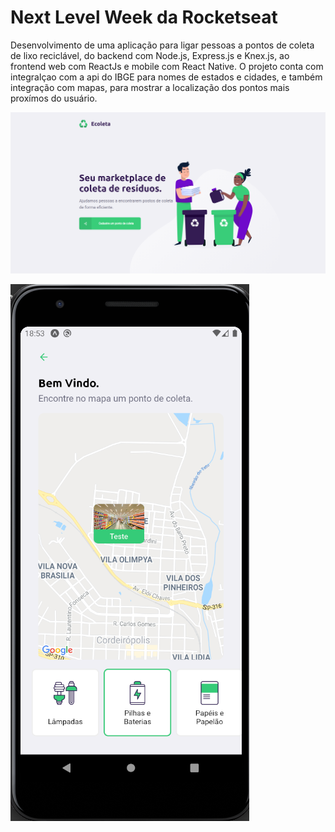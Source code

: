 # Next Level Week da Rocketseat

Desenvolvimento de uma aplicação para ligar pessoas a pontos de coleta de lixo reciclável, do backend com Node.js, Express.js e Knex.js, ao frontend web com ReactJs e mobile com React Native.
O projeto conta com integralçao com a api do IBGE para nomes de estados e cidades, e também integração com mapas, para mostrar a localização dos pontos mais proxímos do usuário.

![alt text](https://github.com/bruzt/rocketseat-nlw-1/blob/master/gitweb.png?raw=true)

![alt text](https://github.com/bruzt/rocketseat-nlw-1/blob/master/gitmobile.png?raw=true)